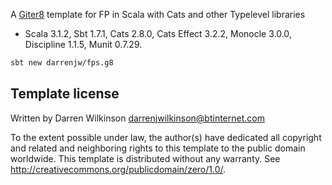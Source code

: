 A [Giter8](http://www.foundweekends.org/giter8/) template for FP in Scala with Cats and other Typelevel libraries

* Scala 3.1.2, Sbt 1.7.1, Cats 2.8.0, Cats Effect 3.2.2, Monocle 3.0.0, Discipline 1.1.5, Munit 0.7.29.

```bash
sbt new darrenjw/fps.g8
```

Template license
----------------
Written by Darren Wilkinson darrenjwilkinson@btinternet.com

To the extent possible under law, the author(s) have dedicated all copyright and related
and neighboring rights to this template to the public domain worldwide.
This template is distributed without any warranty. See <http://creativecommons.org/publicdomain/zero/1.0/>.

[g8]: http://www.foundweekends.org/giter8/
